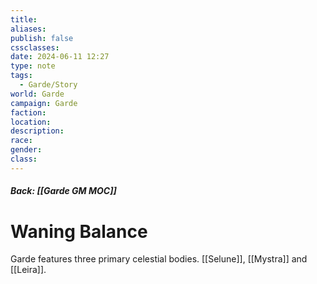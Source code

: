 ```yaml
---
title: 
aliases: 
publish: false
cssclasses: 
date: 2024-06-11 12:27
type: note
tags:
  - Garde/Story
world: Garde
campaign: Garde
faction: 
location: 
description: 
race: 
gender: 
class:
---
```

##### Back: [[Garde GM MOC]]
# Waning Balance
Garde features three primary celestial bodies. [[Selune]], [[Mystra]] and [[Leira]].


